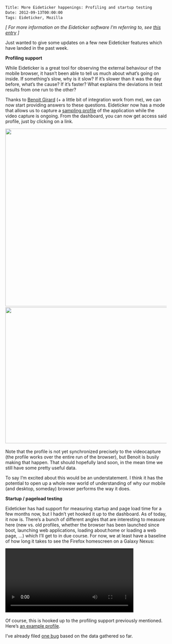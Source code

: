     Title: More Eideticker happenings: Profiling and startup testing
    Date: 2012-09-13T00:00:00
    Tags: Eideticker, Mozilla


*[ For more information on the Eideticker software I&#8217;m referring to, see [this entry][1] ]*

Just wanted to give some updates on a few new Eideticker features which have landed in the past week.

**Profiling support**

While Eideticker is a great tool for observing the external behaviour of the mobile browser, it hasn&#8217;t been able to tell us much about what&#8217;s going on inside. If something&#8217;s slow, why is it slow? If it&#8217;s slower than it was the day before, what&#8217;s the cause? If it&#8217;s faster? What explains the deviations in test results from one run to the other?

Thanks to [Benoit Girard][2] (+ a little bit of integration work from me), we can now start providing answers to these questions. Eideticker now has a mode that allows us to capture a [sampling profile][3] of the application while the video capture is ongoing. From the dashboard, you can now get access said profile, just by clicking on a link.

<a href="http://wrla.ch/blog/2012/09/more-eideticker-happenings-profiling-and-startup-testing/dash-with-link-to-profile/" rel="attachment wp-att-737"><img src="/files/2012/09/dash-with-link-to-profile.png" alt="" title="Eideticker dashboard with link to profile" width="764" height="555" class="alignnone size-full wp-image-737" srcset="/files/2012/09/dash-with-link-to-profile-300x217.png 300w, /files/2012/09/dash-with-link-to-profile.png 764w" sizes="(max-width: 764px) 100vw, 764px" /></a>  
<a href="http://wrla.ch/blog/2012/09/more-eideticker-happenings-profiling-and-startup-testing/profiler-et-screenshot/" rel="attachment wp-att-740"><img src="/files/2012/09/profiler-et-screenshot.png" alt="" title="Profile of Eideticker Capture" width="852" height="425" class="alignnone size-full wp-image-740" srcset="/files/2012/09/profiler-et-screenshot-300x149.png 300w, /files/2012/09/profiler-et-screenshot.png 852w" sizes="(max-width: 852px) 100vw, 852px" /></a>

Note that the profile is not yet synchronized precisely to the videocapture (the profile works over the entire run of the browser), but Benoit is busily making that happen. That should hopefully land soon, in the mean time we still have some pretty useful data.

To say I&#8217;m excited about this would be an understatement. I think it has the potential to open up a whole new world of understanding of why our mobile (and desktop, someday) browser performs the way it does.

**Startup / pageload testing**

Eideticker has had support for measuring startup and page load time for a few months now, but I hadn&#8217;t yet hooked it up to the dashboard. As of today, it now is. There&#8217;s a bunch of different angles that are interesting to measure here (new vs. old profiles, whether the browser has been launched since boot, launching web applications, loading about:home or loading a web page, &#8230;) which I&#8217;ll get to in due course. For now, we at least have a baseline of how long it takes to see the Firefox homescreen on a Galaxy Nexus:

<video width="400px" src="http://wrla.ch/eideticker/dashboard/videos/video-1347572002.11.webm" controls></video>

Of course, this is hooked up to the profiling support previously mentioned. Here&#8217;s [an example profile][4].

I&#8217;ve already filed [one bug][5] based on the data gathered so far. 

 [1]: http://wrla.ch/blog/2012/06/mobile-firefox-measuring-how-a-browser-feels/
 [2]: http://benoitgirard.wordpress.com/
 [3]: https://developer.mozilla.org/en-US/docs/Performance/Profiling_with_the_Built-in_Profiler
 [4]: http://people.mozilla.com/~bgirard/cleopatra/?zippedProfile=profiles/sps-profile-1347572285.4.zip&#038;videoCapture=videos/video-1347572285.4.webm
 [5]: https://bugzilla.mozilla.org/show_bug.cgi?id=791106